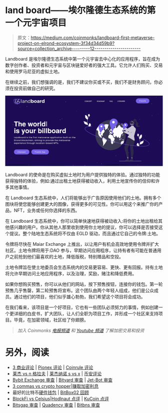 # land board——埃尔隆德生态系统的第一个元宇宙项目

> 原文：<https://medium.com/coinmonks/landboard-first-metaverse-project-on-elrond-ecosystem-3f34d34d59b9?source=collection_archive---------12----------------------->

Landboard 是埃尔隆德生态系统中第一个元宇宙去中心化的应用程序，旨在成为数字创作者、投资者和元宇宙与区块链爱好者的强大工具。它允许人们购买、交易和使用罗马尼亚的虚拟土地。

在继续之前，我们想强调的是，我们不建议你买或不买，我们不是财务顾问，你必须在投资前做自己的研究。

![](img/cfe3ee606c62e0ca2623544886fa6244.png)

Landboard 的使命是在购买虚拟土地时为用户提供独特的体验。通过独特的功能获得独特的体验，例如:通过出租土地获得被动收入，利用土地宣传你的信仰和许多其他事情。

在 Landboard 生态系统中，人们将能够出于广告原因使用他们的土地。拥有多个图块将使您能够创建更大的图像，获得更多的可见性。你可以用这个来推广你的产品，NFT，业务或任何你选择的东西。

在 Landboard 生态系统中，你可以简单快速地获得被动收入:将你的土地出租给其他感兴趣的用户。你从其他人那里收到使用你土地的提议，你可以选择是否接受这个提议。整个陆地生态系统将不仅由 EGLD 驱动，而且通过它自己的令牌:土地。

令牌将尽快在 Maiar Exchange 上推出，以让用户有机会高效地使用令牌并扩大社区。土地令牌将用于:DAO 参与，早期访问应用程序，让持有者有可能在普通用户之前抢到他们最喜欢的土地，降低版税，特别赠品和空投。

土地令牌旨在使土地委员会生态系统内的交易更容易、更快、更有回报。持有土地将允许早期访问土地应用程序，以及治理，奖励，赌注和降低费用。

如果你想购买预售，你可以从他们的网站，按下预售按钮，连接你的钱包。第一轮预售几乎售罄，第二轮预售将宣布。这个团队由两个年轻人组成，他们是公众成员。通过他们的项目，他们似乎雄心勃勃，我们希望这个项目将会成功。

在我们看来，该项目是一个好项目，它也有一些团队必须努力的事情，例如创建一个更详细的白皮书，扩大团队，让人们全职为项目工作，并形成一个社区来支持项目。毕竟，在加密领域，社区给了你翅膀。

> *加入 Coinmonks* [*电报频道*](https://t.me/coincodecap) *和* [*Youtube 频道*](https://www.youtube.com/c/coinmonks/videos) *了解加密交易和投资*

# 另外，阅读

*   [3 商业评论](/coinmonks/3commas-review-an-excellent-crypto-trading-bot-2020-1313a58bec92) | [Pionex 评论](https://coincodecap.com/pionex-review-exchange-with-crypto-trading-bot) | [Coinrule 评论](/coinmonks/coinrule-review-2021-a-beginner-friendly-crypto-trading-bot-daf0504848ba)
*   [莱杰 vs n 格拉夫](/coinmonks/ledger-vs-ngrave-zero-7e40f0c1d694) | [莱杰纳诺 s vs x](/coinmonks/ledger-nano-s-vs-x-battery-hardware-price-storage-59a6663fe3b0) | [币安评论](/coinmonks/binance-review-ee10d3bf3b6e)
*   [Bybit Exchange 审查](/coinmonks/bybit-exchange-review-dbd570019b71) | [Bityard 审查](https://coincodecap.com/bityard-reivew) | [Jet-Bot 审查](https://coincodecap.com/jet-bot-review)
*   [3 commas vs crypto hopper](/coinmonks/3commas-vs-pionex-vs-cryptohopper-best-crypto-bot-6a98d2baa203)|[赚取加密利息](/coinmonks/earn-crypto-interest-b10b810fdda3)
*   最好的比特币[硬件钱包](/coinmonks/hardware-wallets-dfa1211730c6) | [BitBox02 回顾](/coinmonks/bitbox02-review-your-swiss-bitcoin-hardware-wallet-c36c88fff29)
*   [BlockFi vs Celsius](/coinmonks/blockfi-vs-celsius-vs-hodlnaut-8a1cc8c26630)|[Hodlnaut 点评](/coinmonks/hodlnaut-review-best-way-to-hodl-is-to-earn-interest-on-your-bitcoin-6658a8c19edf) | [KuCoin 点评](https://coincodecap.com/kucoin-review)
*   [Bitsgap 审查](/coinmonks/bitsgap-review-a-crypto-trading-bot-that-makes-easy-money-a5d88a336df2) | [Quadency 审查](/coinmonks/quadency-review-a-crypto-trading-automation-platform-3068eaa374e1) | [Bitbns 审查](/coinmonks/bitbns-review-38256a07e161)